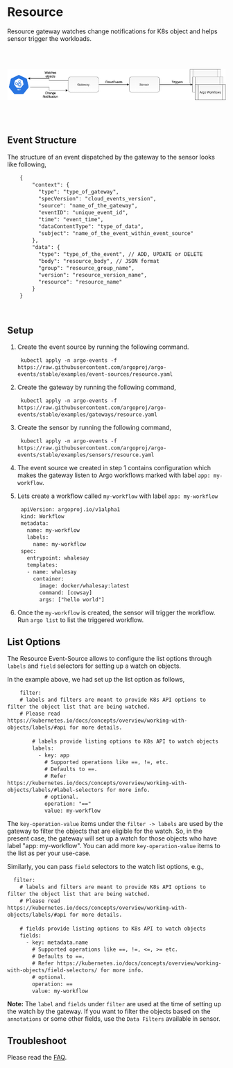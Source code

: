 # Resource

Resource gateway watches change notifications for K8s object and helps sensor trigger the workloads.

<br/>
<br/>

<p align="center">
  <img src="https://github.com/argoproj/argo-events/blob/master/docs/assets/resource-setup.png?raw=true" alt="Resource Setup"/>
</p>

<br/>
<br/>

## Event Structure
The structure of an event dispatched by the gateway to the sensor looks like following,

        {
            "context": {
              "type": "type_of_gateway",
              "specVersion": "cloud_events_version",
              "source": "name_of_the_gateway",
              "eventID": "unique_event_id",
              "time": "event_time",
              "dataContentType": "type_of_data",
              "subject": "name_of_the_event_within_event_source"
            },
            "data": {
              "type": "type_of_the_event", // ADD, UPDATE or DELETE
              "body": "resource_body", // JSON format
              "group": "resource_group_name",
              "version": "resource_version_name",
              "resource": "resource_name"
            }
        }

<br/>

## Setup
1. Create the event source by running the following command. 

        kubectl apply -n argo-events -f https://raw.githubusercontent.com/argoproj/argo-events/stable/examples/event-sources/resource.yaml

2. Create the gateway by running the following command,

        kubectl apply -n argo-events -f https://raw.githubusercontent.com/argoproj/argo-events/stable/examples/gateways/resource.yaml

3. Create the sensor by running the following command,

        kubectl apply -n argo-events -f https://raw.githubusercontent.com/argoproj/argo-events/stable/examples/sensors/resource.yaml

4. The event source we created in step 1 contains configuration which makes the gateway listen to 
   Argo workflows marked with label `app: my-workflow`.

5. Lets create a workflow called `my-workflow` with label `app: my-workflow`
   
        apiVersion: argoproj.io/v1alpha1
        kind: Workflow
        metadata:
          name: my-workflow
          labels:
            name: my-workflow
        spec:
          entrypoint: whalesay
          templates:
          - name: whalesay
            container:
              image: docker/whalesay:latest
              command: [cowsay]
              args: ["hello world"]

6. Once the `my-workflow` is created, the sensor will trigger the workflow. Run `argo list` to list the triggered workflow.

## List Options

The Resource Event-Source allows to configure the list options through `labels` and `field` selectors for setting up a watch on objects.

In the example above, we had set up the list option as follows,

        filter:
        # labels and filters are meant to provide K8s API options to filter the object list that are being watched.
        # Please read https://kubernetes.io/docs/concepts/overview/working-with-objects/labels/#api for more details.
        
            # labels provide listing options to K8s API to watch objects
            labels:
              - key: app
                # Supported operations like ==, !=, etc.
                # Defaults to ==.
                # Refer https://kubernetes.io/docs/concepts/overview/working-with-objects/labels/#label-selectors for more info.
                # optional.
                operation: "=="
                value: my-workflow


The `key-operation-value` items under the `filter -> labels` are used by the gateway to filter the objects
that are eligible for the watch. So, in the present case, the gateway will set up a watch for those
objects who have label "app: my-workflow". You can add more `key-operation-value` items to the list as per your use-case.   

Similarly, you can pass `field` selectors to the watch list options, e.g.,

      filter:
        # labels and filters are meant to provide K8s API options to filter the object list that are being watched.
        # Please read https://kubernetes.io/docs/concepts/overview/working-with-objects/labels/#api for more details.

        # fields provide listing options to K8s API to watch objects
        fields:
          - key: metadata.name
            # Supported operations like ==, !=, <=, >= etc.
            # Defaults to ==.
            # Refer https://kubernetes.io/docs/concepts/overview/working-with-objects/field-selectors/ for more info.
            # optional.
            operation: ==
            value: my-workflow
 

**Note:** The `label` and `fields` under `filter` are used at the time of setting up the watch by the gateway. If you want to filter the objects
based on the `annotations` or some other fields, use the `Data Filters` available in sensor.

## Troubleshoot
Please read the [FAQ](https://argoproj.github.io/argo-events/FAQ/).
